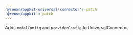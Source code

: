```yaml
---
'@reown/appkit-universal-connector': patch
'@reown/appkit': patch
---
```


Adds `modalConfig` and `providerConfig` to UniversalConnector
